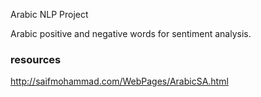 Arabic NLP Project


Arabic positive and negative words for sentiment analysis.



### resources

http://saifmohammad.com/WebPages/ArabicSA.html
